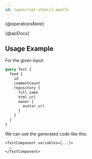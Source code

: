 ```yaml
---
id: typescript-stencil-apollo
---
```


{@operationsNote}

{@apiDocs}

## Usage Example

For the given input:

```graphql
query Test {
  feed {
    id
    commentCount
    repository {
      full_name
      html_url
      owner {
        avatar_url
      }
    }
  }
}
```

We can use the generated code like this:

```tsx
<TestComponent variables={...}>
  …
</TestComponent>
```
